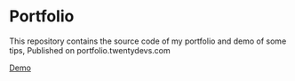 # Portfolio
This repository contains the source code of my portfolio and demo of some tips, Published on portfolio.twentydevs.com

[Demo](https://portfolio.SoranRad.com/)
